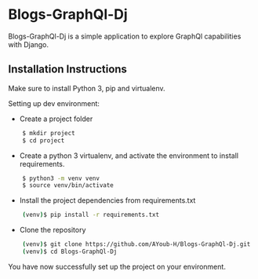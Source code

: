 # Blogs-GraphQl-Dj

Blogs-GraphQl-Dj is a simple application to explore GraphQl capabilities with Django.

## Installation Instructions
Make sure to install Python 3, pip and virtualenv.

Setting up dev environment:
- Create a project folder
```bash
    $ mkdir project
    $ cd project
```
- Create a python 3 virtualenv, and activate the environment to install requirements.
```bash
    $ python3 -m venv venv
    $ source venv/bin/activate
```
- Install the project dependencies from requirements.txt
```bash
    (venv)$ pip install -r requirements.txt
```
- Clone the repository
```bash
    (venv)$ git clone https://github.com/AYoub-H/Blogs-GraphQl-Dj.git
    (venv)$ cd Blogs-GraphQl-Dj

```
You have now successfully set up the project on your environment.